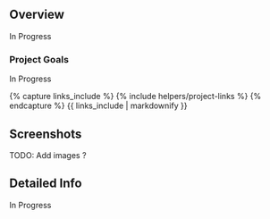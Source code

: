 <!---
Gregoire Boiron <gregoire.boiron@gmail.com>
Copyright (c) 2018 Gregoire Boiron  All Rights Reserved.
--->

Overview
--------------------
In Progress

### Project Goals
In Progress

{% capture links_include %}
{% include helpers/project-links %}
{% endcapture %}
{{ links_include | markdownify }}

Screenshots
--------------------
TODO: Add images ?

Detailed Info
--------------------
In Progress